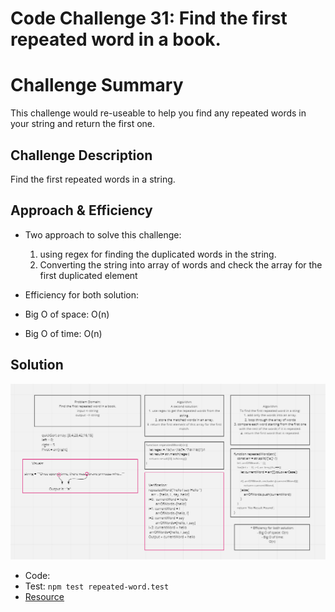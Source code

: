 # Code Challenge 31: Find the first repeated word in a book.

# Challenge Summary
This challenge would re-useable to help you find any repeated words in your string and return the first one.

## Challenge Description
Find the first repeated words in a string.

## Approach & Efficiency
- Two approach to solve this challenge:
  1. using regex for finding the duplicated words in the string.
  2. Converting the string into array of words and check the array for the first duplicated element

- Efficiency for both solution:
 - Big O of space: O(n)
 - Big O of time: O(n)



## Solution

![](./repeated-word.png)


* Code: [](./repeated-word.js)
* Test: `npm test repeated-word.test`
* [Resource](https://regex101.com/r/dI9Jbh/1)